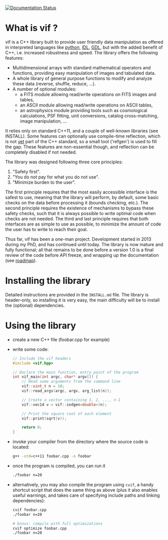 [![Documentation Status](https://readthedocs.org/projects/vif/badge/?version=latest)](https://vif.readthedocs.io/en/latest/?badge=latest)

# What is vif ?

vif is a C++ library built to provide user friendly data manipulation as offered in interpreted languages like [python], [IDL], [GDL], but with the added benefit of C++, i.e. increased robustness and speed. The library offers the following features:

 - Multidimensional arrays with standard mathematical operators and
   functions, providing easy manipulation of images and tabulated data.
 - A whole library of general purpose functions to modify and analyze these data (reverse, shuffle, reduce, ...).
 - A number of optional modules:
    - a FITS module allowing read/write operations on FITS images and tables,
    - an ASCII module allowing read/write operations on ASCII tables,
    - an astrophysics module providing tools such as cosmological calculations,
   PSF fitting, unit conversions, catalog cross-matching, image manipulation, ...

It relies only on standard C++11, and a couple of well-known libraries (see INSTALL). Some features can optionally use compile-time reflection, which is not [yet] part of the C++ standard, so a small tool ('refgen') is used to fill the gap. These features are non-essential though, and reflection can be completely disabled if not needed.

The library was designed following three core principles:
 1. "Safety first".
 2. "You do not pay for what you do not use".
 3. "Minimize burden to the user".

The first principle requires that the most easily accessible interface is the safest to use, meaning that the library will perform, by default, some basic checks on the data before processing it (bounds checking, etc.). The second principle requires the existence of mechanisms to bypass these safety checks, such that it is always possible to write optimal code when checks are not needed. The third and last principle requires that both interfaces are as simple to use as possible, to minimize the amount of code the user has to write to reach their goal.

Thus far, vif has been a one-man project. Development started in 2013 during my PhD, and has continued until today. The library is now mature and fully functional; all that remains to be done before a version 1.0 is a final review of the code before API freeze, and wrapping up the documentation (see [roadmap]).

[python]: https://www.python.org/
[IDL]: http://www.exelisvis.com/ProductsServices/IDL.aspx
[GDL]: http://gnudatalanguage.sourceforge.net/
[cling]: http://root.cern.ch/drupal/content/cling
[yet]: https://groups.google.com/a/isocpp.org/forum/#!forum/reflection
[roadmap]: https://github.com/cschreib/vif/projects/1


# Installing the library

Detailed instructions are provided in the ``INSTALL.md`` file. The library is header-only, so installing it is very easy, the main difficulty will be to install the (optional) dependencies.


# Using the library

 - create a new C++ file (foobar.cpp for example)
 - write some code:

   ```cpp
   // Include the vif headers
   #include <vif.hpp>

   // Declare the main function, entry point of the program
   int vif_main(int argc, char* argv[]) {
       // Read some arguments from the command line
       vif::uint_t n = 10;
       vif::read_args(argc, argv, arg_list(n));

       // Create a vector containing 1, 2, ..., n-1
       vif::vec1d v = vif::indgen<double>(n);

       // Print the square root of each element
       vif::print(sqrt(v));

       return 0;
   }
   ```

 - invoke your compiler from the directory where the source code is
   located:

   ```bash
   g++ -std=c++11 foobar.cpp -o foobar
   ```

 - once the program is compiled, you can run it

   ```bash
   ./foobar n=20
   ```

 - alternatively, you may also compile the program using ``cvif``, a handy shortcut
   script that does the same thing as above (plus it also enables useful warnings,
   and takes care of specifying include paths and linking dependencies):

   ```bash
   cvif foobar.cpp
   ./foobar n=20

   # bonus: compile with full optimizations
   cvif optimize foobar.cpp
   ./foobar n=20
   ```
